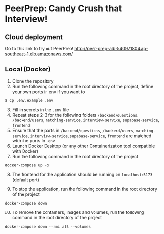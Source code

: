 # PeerPrep: Candy Crush that Interview!

## Cloud deployment

Go to this link to try out PeerPrep! http://peer-prep-alb-540971804.ap-southeast-1.elb.amazonaws.com/

## Local (Docker)

1. Clone the repository
2. Run the following command in the root directory of the project, define your own ports in env if you want to

```
$ cp .env.example .env
```

3. Fill in secrets in the `.env` file
4. Repeat steps 2-3 for the following folders `/backend/questions`, `/backend/users`, `matching-service`, `interview-service`, `supabase-service`, `frontend`
5. Ensure that the ports in `/backend/questions`, `/backend/users`, `matching-service`, `interview-service`, `supabase-service`, `frontend` are matched with the ports in `.env`
6. Launch Docker Desktop (or any other Containerization tool compatible with Docker)
7. Run the following command in the root directory of the project

```
docker-compose up -d
```

8. The frontend for the application should be running on `localhost:5173` (default port)

9. To stop the application, run the following command in the root directory of the project

```
docker-compose down
```

10. To remove the containers, images and volumes, run the following command in the root directory of the project

```
docker-compose down --rmi all --volumes
```
